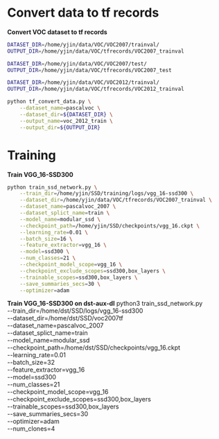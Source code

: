 # Convert data to tf records
**Convert VOC dataset to tf records**
```bash
DATASET_DIR=/home/yjin/data/VOC/VOC2007/trainval/
OUTPUT_DIR=/home/yjin/data/VOC/tfrecords/VOC2007_trainval

DATASET_DIR=/home/yjin/data/VOC/VOC2007/test/
OUTPUT_DIR=/home/yjin/data/VOC/tfrecords/VOC2007_test

DATASET_DIR=/home/yjin/data/VOC/VOC2012/trainval/
OUTPUT_DIR=/home/yjin/data/VOC/tfrecords/VOC2012_trainval

python tf_convert_data.py \
    --dataset_name=pascalvoc \
    --dataset_dir=${DATASET_DIR} \
    --output_name=voc_2012_train \
    --output_dir=${OUTPUT_DIR}
```
# Training
**Train VGG_16-SSD300**
```bash
python train_ssd_network.py \
    --train_dir=/home/yjin/SSD/training/logs/vgg_16-ssd300 \
    --dataset_dir=/home/yjin/data/VOC/tfrecords/VOC2007_trainval \
    --dataset_name=pascalvoc_2007 \
    --dataset_splict_name=train \
    --model_name=modular_ssd \
    --checkpoint_path=/home/yjin/SSD/checkpoints/vgg_16.ckpt \
    --learning_rate=0.01 \
    --batch_size=16 \
    --feature_extractor=vgg_16 \
    --model=ssd300 \
    --num_classes=21 \
    --checkpoint_model_scope=vgg_16 \
    --checkpoint_exclude_scopes=ssd300,box_layers \
    --trainable_scopes=ssd300,box_layers \
    --save_summaries_secs=30 \
    --optimizer=adam
```

**Train VGG_16-SSD300 on dst-aux-dl**
python3 train_ssd_network.py \
    --train_dir=/home/dst/SSD/logs/vgg_16-ssd300 \
    --dataset_dir=/home/dst/SSD/voc2007tf \
    --dataset_name=pascalvoc_2007 \
    --dataset_splict_name=train \
    --model_name=modular_ssd \
    --checkpoint_path=/home/dst/SSD/checkpoints/vgg_16.ckpt \
    --learning_rate=0.01 \
    --batch_size=32 \
    --feature_extractor=vgg_16 \
    --model=ssd300 \
    --num_classes=21 \
    --checkpoint_model_scope=vgg_16 \
    --checkpoint_exclude_scopes=ssd300,box_layers \
    --trainable_scopes=ssd300,box_layers \
    --save_summaries_secs=30 \
    --optimizer=adam \
    --num_clones=4